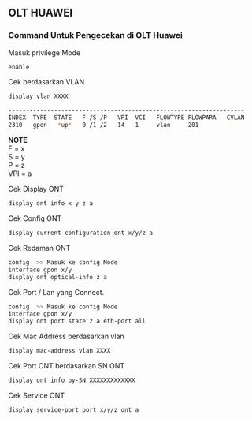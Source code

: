 ## OLT HUAWEI
### Command Untuk Pengecekan di OLT Huawei
Masuk privilege Mode
```
enable
```

Cek berdasarkan VLAN
````bash
display vlan XXXX
````
````bash
-------------------------------------------------------------------
INDEX  TYPE  STATE   F /S /P   VPI  VCI   FLOWTYPE FLOWPARA   CVLAN
2310   gpon   *up*   0 /1 /2   14   1     vlan     201        -        >> State UP, ONT UP.
````
**NOTE**\
F = x\
S = y\
P = z\
VPI = a

Cek Display ONT
````bash
display ont info x y z a
````

Cek Config ONT
````bash
display current-configuration ont x/y/z a
````

Cek Redaman ONT
````bash
config  >> Masuk ke config Mode
interface gpon x/y
display ont optical-info z a
````

Cek Port / Lan yang Connect.
````bash
config  >> Masuk ke config Mode
interface gpon x/y
display ont port state z a eth-port all
````

Cek Mac Address berdasarkan vlan
````bash
display mac-address vlan XXXX
````

Cek Port ONT berdasarkan SN ONT
````bash
display ont info by-SN XXXXXXXXXXXXX
````

Cek Service ONT
````bash
display service-port port x/y/z ont a
````